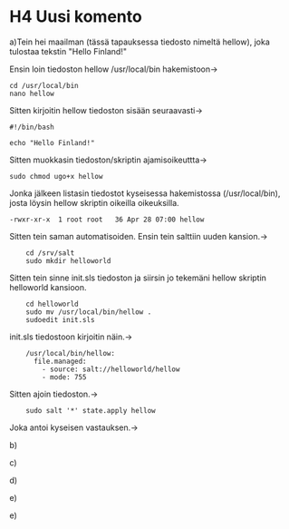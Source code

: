# H4 Uusi komento

a)Tein hei maailman (tässä tapauksessa tiedosto nimeltä hellow), joka tulostaa tekstin "Hello Finland!"

Ensin loin tiedoston hellow /usr/local/bin hakemistoon->

	cd /usr/local/bin
	nano hellow

Sitten kirjoitin hellow tiedoston sisään seuraavasti->

	#!/bin/bash

	echo "Hello Finland!"

Sitten muokkasin tiedoston/skriptin ajamisoikeuttta->

	sudo chmod ugo+x hellow

Jonka jälkeen listasin tiedostot kyseisessa hakemistossa (/usr/local/bin), josta löysin hellow skriptin oikeilla oikeuksilla.

	-rwxr-xr-x  1 root root   36 Apr 28 07:00 hellow

Sitten tein saman automatisoiden. Ensin tein salttiin uuden kansion.->

        cd /srv/salt
        sudo mkdir helloworld

Sitten tein sinne init.sls tiedoston ja siirsin jo tekemäni hellow skriptin helloworld kansioon.

        cd helloworld
        sudo mv /usr/local/bin/hellow .
        sudoedit init.sls

init.sls tiedostoon kirjoitin näin.->

        /usr/local/bin/hellow:
          file.managed:
            - source: salt://helloworld/hellow
            - mode: 755

Sitten ajoin tiedoston.->

        sudo salt '*' state.apply hellow

Joka antoi kyseisen vastauksen.->

b)

c)

d)

e)

e)
